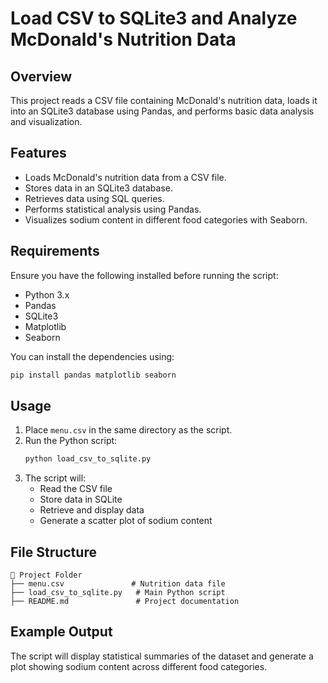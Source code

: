 # Load CSV to SQLite3 and Analyze McDonald's Nutrition Data

## Overview
This project reads a CSV file containing McDonald's nutrition data, loads it into an SQLite3 database using Pandas, and performs basic data analysis and visualization.

## Features
- Loads McDonald's nutrition data from a CSV file.
- Stores data in an SQLite3 database.
- Retrieves data using SQL queries.
- Performs statistical analysis using Pandas.
- Visualizes sodium content in different food categories with Seaborn.

## Requirements
Ensure you have the following installed before running the script:
- Python 3.x
- Pandas
- SQLite3
- Matplotlib
- Seaborn

You can install the dependencies using:
```bash
pip install pandas matplotlib seaborn
```

## Usage
1. Place `menu.csv` in the same directory as the script.
2. Run the Python script:
   ```bash
   python load_csv_to_sqlite.py
   ```
3. The script will:
   - Read the CSV file
   - Store data in SQLite
   - Retrieve and display data
   - Generate a scatter plot of sodium content

## File Structure
```
📂 Project Folder
├── menu.csv               # Nutrition data file
├── load_csv_to_sqlite.py   # Main Python script
├── README.md               # Project documentation
```

## Example Output
The script will display statistical summaries of the dataset and generate a plot showing sodium content across different food categories.



